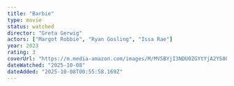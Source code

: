 ```yaml
---
title: "Barbie"
type: movie
status: watched
director: "Greta Gerwig"
actors: ["Margot Robbie", "Ryan Gosling", "Issa Rae"]
year: 2023
rating: 3
coverUrl: "https://m.media-amazon.com/images/M/MV5BYjI3NDU0ZGYtYjA2YS00Y2RlLTgwZDAtYTE2YTM5ZjE1M2JlXkEyXkFqcGc@._V1_SX300.jpg"
dateWatched: "2025-10-08"
dateAdded: "2025-10-08T00:55:58.169Z"
---
```


